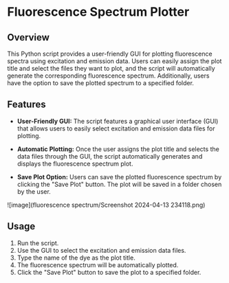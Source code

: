 # Fluorescence Spectrum Plotter

## Overview

This Python script provides a user-friendly GUI for plotting fluorescence spectra using excitation and emission data. Users can easily assign the plot title and select the files they want to plot, and the script will automatically generate the corresponding fluorescence spectrum. Additionally, users have the option to save the plotted spectrum to a specified folder. 

## Features

- **User-Friendly GUI:** The script features a graphical user interface (GUI) that allows users to easily select excitation and emission data files for plotting.

- **Automatic Plotting:** Once the user assigns the plot title and selects the data files through the GUI, the script automatically generates and displays the fluorescence spectrum plot.

- **Save Plot Option:** Users can save the plotted fluorescence spectrum by clicking the "Save Plot" button. The plot will be saved in a folder chosen by the user.

![image](fluorescence spectrum/Screenshot 2024-04-13 234118.png)
## Usage

1. Run the script.
2. Use the GUI to select the excitation and emission data files.
3. Type the name of the dye as the plot title.
4. The fluorescence spectrum will be automatically plotted.
5. Click the "Save Plot" button to save the plot to a specified folder.

